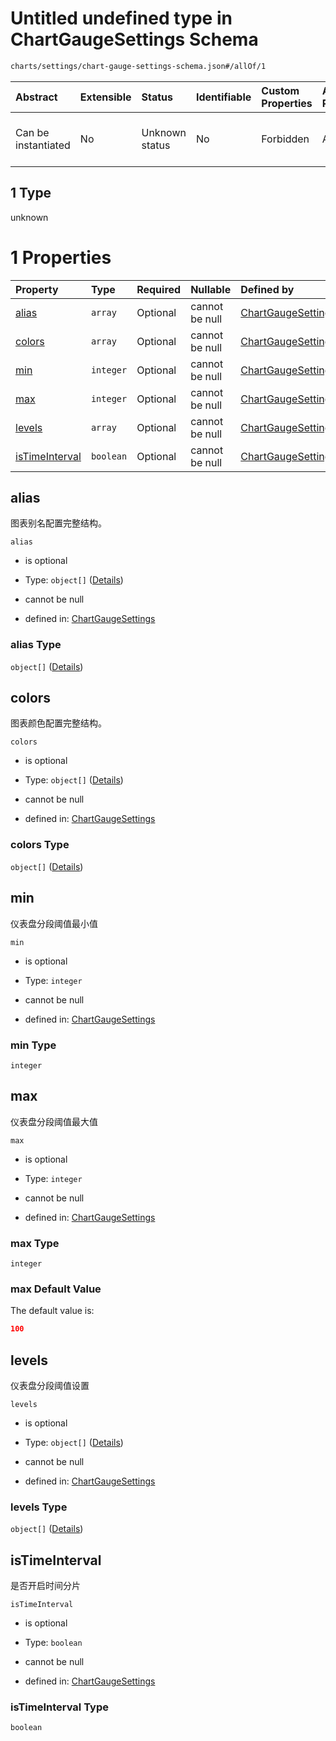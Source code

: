 # Untitled undefined type in ChartGaugeSettings Schema

```txt
charts/settings/chart-gauge-settings-schema.json#/allOf/1
```



| Abstract            | Extensible | Status         | Identifiable | Custom Properties | Additional Properties | Access Restrictions | Defined In                                                                                                           |
| :------------------ | :--------- | :------------- | :----------- | :---------------- | :-------------------- | :------------------ | :------------------------------------------------------------------------------------------------------------------- |
| Can be instantiated | No         | Unknown status | No           | Forbidden         | Allowed               | none                | [chart-gauge-settings-schema.json\*](../out/charts/settings/chart-gauge-settings-schema.json "open original schema") |

## 1 Type

unknown

# 1 Properties

| Property                          | Type      | Required | Nullable       | Defined by                                                                                                                                                                   |
| :-------------------------------- | :-------- | :------- | :------------- | :--------------------------------------------------------------------------------------------------------------------------------------------------------------------------- |
| [alias](#alias)                   | `array`   | Optional | cannot be null | [ChartGaugeSettings](settings-alias-schema.md "charts/settings/settings-alias-schema.json#/allOf/1/properties/alias")                                                        |
| [colors](#colors)                 | `array`   | Optional | cannot be null | [ChartGaugeSettings](settings-colors-schema.md "charts/settings/settings-colors-schema.json#/allOf/1/properties/colors")                                                     |
| [min](#min)                       | `integer` | Optional | cannot be null | [ChartGaugeSettings](chart-gauge-settings-schema-allof-1-properties-min.md "charts/settings/chart-gauge-settings-schema.json#/allOf/1/properties/min")                       |
| [max](#max)                       | `integer` | Optional | cannot be null | [ChartGaugeSettings](chart-gauge-settings-schema-allof-1-properties-max.md "charts/settings/chart-gauge-settings-schema.json#/allOf/1/properties/max")                       |
| [levels](#levels)                 | `array`   | Optional | cannot be null | [ChartGaugeSettings](chart-gauge-settings-schema-allof-1-properties-levels.md "charts/settings/chart-gauge-settings-schema.json#/allOf/1/properties/levels")                 |
| [isTimeInterval](#istimeinterval) | `boolean` | Optional | cannot be null | [ChartGaugeSettings](chart-gauge-settings-schema-allof-1-properties-istimeinterval.md "charts/settings/chart-gauge-settings-schema.json#/allOf/1/properties/isTimeInterval") |

## alias

图表别名配置完整结构。

`alias`

* is optional

* Type: `object[]` ([Details](settings-alias-schema-items.md))

* cannot be null

* defined in: [ChartGaugeSettings](settings-alias-schema.md "charts/settings/settings-alias-schema.json#/allOf/1/properties/alias")

### alias Type

`object[]` ([Details](settings-alias-schema-items.md))

## colors

图表颜色配置完整结构。

`colors`

* is optional

* Type: `object[]` ([Details](settings-colors-schema-items.md))

* cannot be null

* defined in: [ChartGaugeSettings](settings-colors-schema.md "charts/settings/settings-colors-schema.json#/allOf/1/properties/colors")

### colors Type

`object[]` ([Details](settings-colors-schema-items.md))

## min

仪表盘分段阈值最小值

`min`

* is optional

* Type: `integer`

* cannot be null

* defined in: [ChartGaugeSettings](chart-gauge-settings-schema-allof-1-properties-min.md "charts/settings/chart-gauge-settings-schema.json#/allOf/1/properties/min")

### min Type

`integer`

## max

仪表盘分段阈值最大值

`max`

* is optional

* Type: `integer`

* cannot be null

* defined in: [ChartGaugeSettings](chart-gauge-settings-schema-allof-1-properties-max.md "charts/settings/chart-gauge-settings-schema.json#/allOf/1/properties/max")

### max Type

`integer`

### max Default Value

The default value is:

```json
100
```

## levels

仪表盘分段阈值设置

`levels`

* is optional

* Type: `object[]` ([Details](chart-gauge-settings-schema-allof-1-properties-levels-items.md))

* cannot be null

* defined in: [ChartGaugeSettings](chart-gauge-settings-schema-allof-1-properties-levels.md "charts/settings/chart-gauge-settings-schema.json#/allOf/1/properties/levels")

### levels Type

`object[]` ([Details](chart-gauge-settings-schema-allof-1-properties-levels-items.md))

## isTimeInterval

是否开启时间分片

`isTimeInterval`

* is optional

* Type: `boolean`

* cannot be null

* defined in: [ChartGaugeSettings](chart-gauge-settings-schema-allof-1-properties-istimeinterval.md "charts/settings/chart-gauge-settings-schema.json#/allOf/1/properties/isTimeInterval")

### isTimeInterval Type

`boolean`
